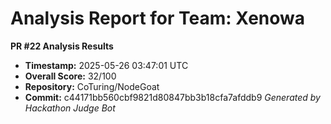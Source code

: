 # Analysis Report for Team: Xenowa

**PR #22 Analysis Results**

- **Timestamp:** 2025-05-26 03:47:01 UTC
- **Overall Score:** 32/100
- **Repository:** CoTuring/NodeGoat
- **Commit:** c44171bb560cbf9821d80847bb3b18cfa7afddb9
*Generated by Hackathon Judge Bot*
